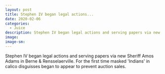 ```yaml
---
layout: post
title: Stephen IV began legal actions...
date: 2020-02-06
categories: 
  - Juice
description: Stephen IV began legal actions and serving papers via new Sheriff Amos Adams in Berne & Rensselaerville.  For the first time masked 'Indians' in calico disguisses began to appear to prevent auction sales.
image: 
image-sm: 
---
```

Stephen IV began legal actions and serving papers via new Sheriff Amos Adams in Berne & Rensselaerville.  For the first time masked 'Indians' in calico disguisses began to appear to prevent auction sales.